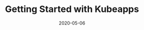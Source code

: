 ---
date: '2020-05-06'
description: Deploying Kubeapps for your cluster and installing an example application.
lastmod: '2020-05-19'
patterns:
- Deployment
tags:
- Kubernetes
- Kubeapps
- Helm
team:
- Tiffany Jernigan
title: Getting Started with Kubeapps
topics:
- Kubernetes
youtube_id: 9HsWsoDd1fM
---